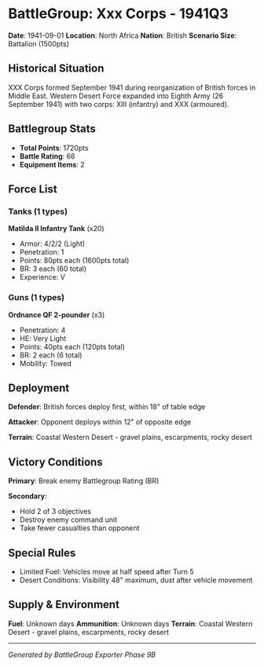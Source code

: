 # BattleGroup: Xxx Corps - 1941Q3

**Date**: 1941-09-01
**Location**: North Africa
**Nation**: British
**Scenario Size**: Battalion (1500pts)

## Historical Situation

XXX Corps formed September 1941 during reorganization of British forces in Middle East. Western Desert Force expanded into Eighth Army (26 September 1941) with two corps: XIII (infantry) and XXX (armoured).

## Battlegroup Stats

- **Total Points**: 1720pts
- **Battle Rating**: 66
- **Equipment Items**: 2

## Force List

### Tanks (1 types)

**Matilda II Infantry Tank** (x20)
- Armor: 4/2/2 (Light)
- Penetration: 1
- Points: 80pts each (1600pts total)
- BR: 3 each (60 total)
- Experience: V

### Guns (1 types)

**Ordnance QF 2-pounder** (x3)
- Penetration: 4
- HE: Very Light
- Points: 40pts each (120pts total)
- BR: 2 each (6 total)
- Mobility: Towed


## Deployment

**Defender**: British forces deploy first, within 18" of table edge

**Attacker**: Opponent deploys within 12" of opposite edge

**Terrain**: Coastal Western Desert - gravel plains, escarpments, rocky desert

## Victory Conditions

**Primary**: Break enemy Battlegroup Rating (BR)

**Secondary**:
- Hold 2 of 3 objectives
- Destroy enemy command unit
- Take fewer casualties than opponent

## Special Rules

- Limited Fuel: Vehicles move at half speed after Turn 5
- Desert Conditions: Visibility 48" maximum, dust after vehicle movement

## Supply & Environment

**Fuel**: Unknown days
**Ammunition**: Unknown days
**Terrain**: Coastal Western Desert - gravel plains, escarpments, rocky desert

---

*Generated by BattleGroup Exporter Phase 9B*
